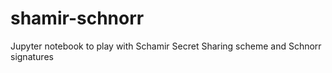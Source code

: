 # shamir-schnorr
Jupyter notebook to play with Schamir Secret Sharing scheme and Schnorr signatures
